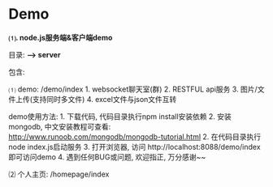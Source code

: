 # Demo

<b>⑴. node.js服务端&客户端demo</b>

  目录:
  <b> --> server </b><br>

  包含: 

  ⑴ 
  demo: /demo/index
    1. websocket聊天室(群)
    2. RESTFUL api服务
    3. 图片/文件上传(支持同时多文件)
    4. excel文件与json文件互转
      
  demo使用方法: 
    1. 下载代码, 代码目录执行npm install安装依赖
    2. 安装mongodb, 中文安装教程可查看: http://www.runoob.com/mongodb/mongodb-tutorial.html
    2. 在代码目录执行node index.js启动服务
    3. 打开浏览器, 访问 http://localhost:8088/demo/index 即可访问demo
    4. 遇到任何BUG或问题, 欢迎指正, 万分感谢~~

    
  ⑵ 
  个人主页: /homepage/index

